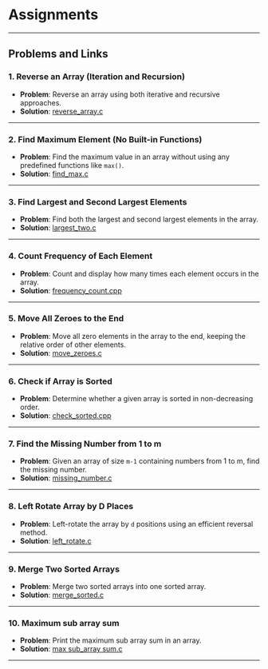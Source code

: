 # Assignments
---

## Problems and Links

### 1. Reverse an Array (Iteration and Recursion)
- **Problem**: Reverse an array using both iterative and recursive approaches.
- **Solution**: [reverse_array.c](https://github.com/Dikta-dikta/C-assignments/blob/main/reverse.c)

---

### 2. Find Maximum Element (No Built-in Functions)
- **Problem**: Find the maximum value in an array without using any predefined functions like `max()`.
- **Solution**: [find_max.c](https://github.com/Dikta-dikta/C-assignments/blob/main/Max%20element%20solution)

---

### 3. Find Largest and Second Largest Elements
- **Problem**: Find both the largest and second largest elements in the array.
- **Solution**: [largest_two.c](https://github.com/Dikta-dikta/C-assignments/blob/main/second%20largest%20element)

---

### 4. Count Frequency of Each Element
- **Problem**: Count and display how many times each element occurs in the array.
- **Solution**: [frequency_count.cpp](https://github.com/Dikta-dikta/C-assignments/blob/main/count%20frequency%20in%20array)

---

### 5. Move All Zeroes to the End
- **Problem**: Move all zero elements in the array to the end, keeping the relative order of other elements.
- **Solution**: [move_zeroes.c](https://github.com/Dikta-dikta/C-assignments/blob/main/Zeroes%20at%20end)

---

### 6. Check if Array is Sorted
- **Problem**: Determine whether a given array is sorted in non-decreasing order.
- **Solution**: [check_sorted.cpp](https://github.com/Dikta-dikta/C-assignments/blob/main/check%20array%20if%20sorted%20or%20not)

---

### 7. Find the Missing Number from 1 to m
- **Problem**: Given an array of size `m-1` containing numbers from 1 to m, find the missing number.
- **Solution**: [missing_number.c](https://github.com/Dikta-dikta/C-assignments/blob/main/find%20missing%20number%20from%201%20to%20m)

---

### 8. Left Rotate Array by D Places
- **Problem**: Left-rotate the array by `d` positions using an efficient reversal method.
- **Solution**: [left_rotate.c](https://github.com/Dikta-dikta/C-assignments/blob/main/Left%20Rotate%20the%20Array%20'd'%20Places)

---

### 9. Merge Two Sorted Arrays
- **Problem**: Merge two sorted arrays into one sorted array.
- **Solution**: [merge_sorted.c](https://github.com/Dikta-dikta/C-assignments/blob/main/Merging%20Two%20Sorted%20Arrays)

---

### 10. Maximum sub array sum 
- **Problem**: Print the maximum sub array sum in an array. 
- **Solution**: [max sub_array sum.c](https://github.com/Dikta-dikta/C-assignments/blob/main/Maximum%20sub%20array%20sum)

---
